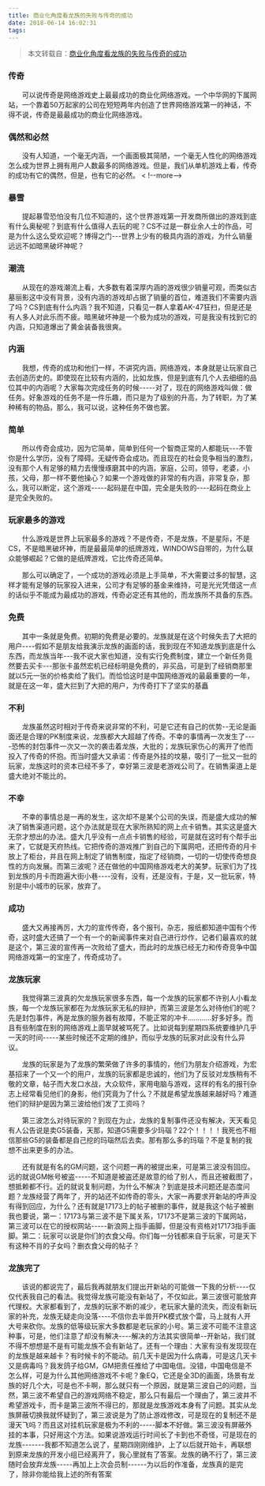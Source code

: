 ```yaml
---
title: 商业化角度看龙族的失败与传奇的成功
date: 2018-06-14 16:02:31
tags:
---
```

<!--more-->
>本文转载自：[商业化角度看龙族的失败与传奇的成功](http://games.sina.com.cn/z/dragonraja/2003-08-06/30960.shtml)

### 传奇

　　可以说传奇是网络游戏史上最最成功的商业化网络游戏。一个中华网的下属网站，一个靠着50万起家的公司在短短两年内创造了世界网络游戏第一的神话，不得不说，传奇是最最成功的商业化网络游戏。

### 偶然和必然

　　没有人知道，一个毫无内涵，一个画面极其简陋，一个毫无人性化的网络游戏怎么成为世界上拥有用户人数最多的网络游戏。但是，我们从单机游戏上看，传奇的成功有它的偶然，但是，也有它的必然。
< !--more-->
### 暴雪

　　提起暴雪恐怕没有几位不知道的，这个世界游戏第一开发商所做出的游戏到底有什么奥秘呢？到底有什么值得人去玩的呢？CS不过是一群业余人士的作品，可是为什么这么受欢迎呢？博得之门---世界上少有的极具内涵的游戏，为什么销量远远不如暗黑破坏神呢？

### 潮流

　　从现在的游戏潮流上看，大多数有着深厚内涵的游戏很少销量可观，而类似古墓丽影这中没有背景，没有内涵的游戏却占据了销量的首位，难道我们不需要内涵了吗？CS到底有什么内涵？我不知道，只看见一群人拿着AK-47狂扫，但是还是有人多人对此乐而不疲。暗黑破坏神是一个极为成功的游戏，可是我没有找到它的内涵，只知道爆出了黄金装备我很爽。

### 内涵

　　我想，传奇的成功和他们一样，不讲究内涵，网络游戏，本身就是让玩家自己去创造历史的。即使现在比较有内涵的，比如龙族，但是到底有几个人去细细的品位其中的内涵呢？大家每次完成任务的时候-----对了，现在的网络游戏叫做：做任务。好象游戏的任务不是一件乐趣，而只是为了级别的升高，为了转职，为了某种稀有的物品，那么，我可以说，这种任务不做也罢。

### 简单

　　所以传奇会成功，因为它简单，简单到任何一个智商正常的人都能玩---不管你是什么学历，没有了障碍。无疑传奇会成功。而且现在的社会竞争相当的激烈，没有那个人有足够的精力去慢慢琢磨其中的内涵，家庭，公司，领导，老婆，小孩，父母，那一样不要他操心？如果一个游戏做的非常的有内涵，非常复杂，那么，我可以断定，这个游戏-----起码是在中国，完全是失败的----起码在商业上是完全失败的。
　　
### 玩家最多的游戏

　　什么游戏是世界上玩家最多的游戏？不是传奇，不是龙族，不是星际，不是CS，不是暗黑破坏神，而是最最简单的纸牌游戏，WINDOWS自带的，为什么联众能够崛起？它做的是纸牌游戏，它比传奇还简单。

　　那么可以确定了，一个成功的游戏必须是上手简单，不大需要过多的智慧，这样才能有足够的玩家投入进来，公司才有足够的基金来维持，可是光光凭借这一点的话似乎不能成为最成功的游戏，传奇必定还有其他的，而龙族所不具备的东西。

### 免费

　　其中一条就是免费。初期的免费是必要的。龙族就是在这个时候失去了大把的用户----假如不是朋友给我演示龙族的画面的话，我到现在不知道龙族到底是什么东西，而龙族当年---我不说大家也知道，没有实行免费制度，建立一个新任务竟然要去买卡---那张卡虽然宏机已经标明是免费的，非买品，可是到了经销商那里就以5元一张的价格卖给了我们。而恰恰这时是中国网络游戏的最最重要的一年，就是在这一年，盛大拦到了大把的用户，为传奇打下了坚实的基矗

### 不利

　　龙族虽然这时相对于传奇来说非常的不利，可是它还有自己的优势--无论是画面还是合理的PK制度来说，龙族都大大超越了传奇。不幸的事情再一次发生了----恐怖的封包事件一次又一次的袭击着龙族，大批的；龙族玩家伤心的离开了他而投入了传奇的怀抱。而当时盛大又承诺：传奇是外挂的坟墓，吸引了一批又一批的玩家，龙族这时的资本已经不多了，幸好第三波是老游戏公司了。在销售渠道上是盛大绝对不能比的。

### 不幸

　　不幸的事情总是一再的发生，这次却不是某个公司的失误，而是盛大成功的解决了销售渠道问题，这个办法就是现在大家所熟知的网上点卡销售。其实这是盛大无奈才想出的办法。盛大几乎没有一点点卡销售的经验，可是就在这时有个帮手出来了，它就是天府热线。它把传奇的游戏推广到自己的下属网吧，还把传奇的月卡放上了柜台，并且在网上制定了销售制度，指定了经销商，一切的一切使传奇想良性的方向发展。而第三波呢？还在做他的中国网络游戏老大的美梦。玩家们为了找到龙族的月卡而跑遍大街小巷----没有，没有，还是没有，于是，又一批玩家，特别是中小城市的玩家，放弃了。

### 成功

　　盛大又再接再厉，大力的宣传传奇，各个报刊，杂志，报纸都知道中国有个传奇，这时盛大还搞了一个有一个的新闻事件来对自己进行炒作，记者们最喜欢的就是这个，第三波的宣传再一次败给了盛大，而此时的龙族已经无力和传奇竞争中国网络游戏第一的宝座了，传奇成功了。

### 龙族玩家

　　我觉得第三波真的欠龙族玩家很多东西，每一个龙族的玩家都不许别人小看龙族，每一个龙族玩家都在为龙族玩家无私的辩护，而第三波是怎么对待他们的呢？先是封包事件，再是龙族的服务器有故障，不能正常的冲卡…………好多好多。而且有些制度在别的网络游戏上面早就被骂死了。比如说每到星期四系统要维护几乎一天的时间-----某些时候还不定期的维护，而似乎龙族的玩家对此没有什么异议。

　　龙族的玩家是为了龙族的繁荣做了许多的事情的，他们为朋友介绍游戏，为宏基招来了一个又一个的用户，龙族的玩家都是忠诚的，他们为了反驳对龙族稍有不敬的文章，帖子而大发口水战，大众软件，家用电脑与游戏，这样的有名的报刊杂志上经常看见他们的身影，他们究竟为了什么？不就是希望龙族越来越好吗？难道他们的辩护是因为第三波给他们发了工资吗？

　　第三波怎么对待玩家的？到现在为止，龙族的复制事件还没有解决，天天看见有人公告说是卖G5装备，天那，知道G5需要多少玛瑙？22个！！！！我死也不相信那些G5的装备都是自己挖的玛瑙然后去卖。那有那么多的玛瑙？不是复制的我想不出来更多的办法。

　　还有就是有名的GM问题，这个问题一再的被提出来，可是第三波没有回应。远的就说GM帐号被盗-----不知道是被盗还是故意的给了别人，而且还被截图了，想抵赖都不行。近的就说复制问题，为什么不解决？到底是技术问题还是态度问题？龙族经营了两年了，开的站还不如传奇的零头，大家一再要求开新站的呼声没有得到回应，为什么？还有就是17173上的帖子被删的事件，就是我这个帖子被删我也要说，第一：17173与第三波不是下属关系，17173不是第三波的下属网站，第三波可以在它的授权网站-----新浪网上指手画脚，但是没有资格对17173指手画脚。第二：玩家可以说是你们的衣食父母。你们每一分钱都来自于玩家，可是天下有这种不肖的子女吗？删衣食父母的帖子？

### 龙族完了

　　该说的都说完了，最后我再就朋友们提出开新站的可能做一下我的分析----仅仅代表我自己的看法。我觉得龙族可能没有新站了，不仅如此，第三波很可能放弃代理权。大家都看到了，龙族的玩家不断的减少，老玩家大量的流失，而没有新玩家的补充，龙族无疑走向没落----不信你去半兽开PK模式放个雷，马上就有人开大号来砍你。龙族的低等级玩家大多数都是老玩家的小号。第三波不可能不注意这种事，可是，他们注意了却没有解决----解决的方法其实很简单--开新站，我们就不得不想想是不是有可能龙族不会有新站了。还有一个理由：大家有没有发现现在的龙族是越来越卡？有时候卡的不能动。前几天卡是因为什么病毒，可是这几天卡又是病毒吗？我发鸽子给GM，GM把责任推给了中国电信。没错，中国电信是不怎么样，可是为什么其他网络游戏不卡呢？象EQ，它还是全3D的画面，场景有龙族的好几个大，可是也不卡啊，那么就只有一个原因，就是第三波自己的问题，当然，第三波不希望自己的游戏网络不稳定，那么只有最后一个理由了，第三波并不希望游戏卡，而卡是第三波所不得已的，那就是龙族游戏本身有了问题。其实从龙族屏蔽切换我就怀疑到了，第三波说是为了防止游戏修改，可是现在的复制还不是漫天飞吗？而且这对挂机玩家是极为不利的-----脚本不好做。第三波没有屏蔽外挂的本事，只好用这个方法。如果说游戏运行时间长了卡到也不奇怪，可是现在的龙族-------我都不知道怎么说了，星期四刚刚维护，上了以后就开始卡，再联想到原来龙族的开发小组已经离开了，我心里就有了答案。龙族的确不行了，第三波随时会放弃龙族-----再加上上次会员制------为以后的作准备，龙族真的是完了，除非你能给我上述的所有答案